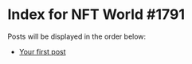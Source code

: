 # Index for NFT World #1791
Posts will be displayed in the order below:

- [Your first post](./001-first.md)

